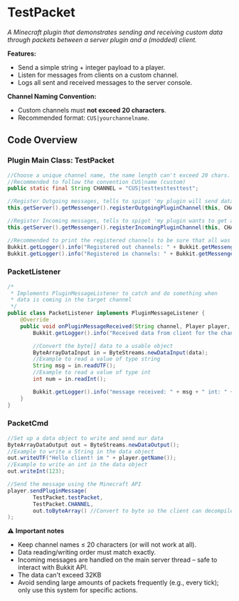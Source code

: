 # TestPacket

_A Minecraft plugin that demonstrates sending and receiving custom data through packets between a server plugin and a (modded) client._

**Features:**
- Send a simple string + integer payload to a player.
- Listen for messages from clients on a custom channel.
- Logs all sent and received messages to the server console.

**Channel Naming Convention:**
- Custom channels must **not exceed 20 characters**.
- Recommended format: `CUS|yourchannelname`.

## Code Overview

### **Plugin Main Class: TestPacket**

```java
//Choose a unique channel name, the name length can't exceed 20 chars.
//Recommended to follow the convention CUS|name (custom)
public static final String CHANNEL = "CUS|testtesttesttest";

//Register Outgoing messages, tells to spigot 'my plugin will send data on that channel'
this.getServer().getMessenger().registerOutgoingPluginChannel(this, CHANNEL);

//Register Incoming messages, tells to spigot 'my plugin wants to get all data on that channel'
this.getServer().getMessenger().registerIncomingPluginChannel(this, CHANNEL, new PacketListener());

//Recommended to print the registered channels to be sure that all was loaded.
Bukkit.getLogger().info("Registered out channels: " + Bukkit.getMessenger().getOutgoingChannels());
Bukkit.getLogger().info("Registered in channels: " + Bukkit.getMessenger().getIncomingChannels());
```

### **PacketListener**
```java
/*
 * Implements PluginMessageListener to catch and do something when
 * data is coming in the target channel
 */
public class PacketListener implements PluginMessageListener {
    @Override
    public void onPluginMessageReceived(String channel, Player player, byte[] data) {
        Bukkit.getLogger().info("Received data from client for the channel: " +  channel + " for the player: " + player.getName());

        //Convert the byte[] data to a usable object
        ByteArrayDataInput in = ByteStreams.newDataInput(data);
        //Example to read a value of type string
        String msg = in.readUTF();
        //Example to read a value of type int
        int num = in.readInt();

        Bukkit.getLogger().info("message received: " + msg + " int: " + num);
    }
}
```

### **PacketCmd**
```java
//Set up a data object to write and send our data
ByteArrayDataOutput out = ByteStreams.newDataOutput();
//Example to write a String in the data object
out.writeUTF("Hello client! im " + player.getName());
//Example to write an int in the data object
out.writeInt(123);

//Send the message using the Minecraft API
player.sendPluginMessage(
        TestPacket.testPacket,
        TestPacket.CHANNEL,
        out.toByteArray() //Convert to byte so the client can decompile and read it.
);
```

⚠️ **Important notes**
- Keep channel names ≤ 20 characters (or will not work at all).
- Data reading/writing order must match exactly.
- Incoming messages are handled on the main server thread – safe to interact with Bukkit API.
- The data can't exceed 32KB
- Avoid sending large amounts of packets frequently (e.g., every tick); only use this system for specific actions.